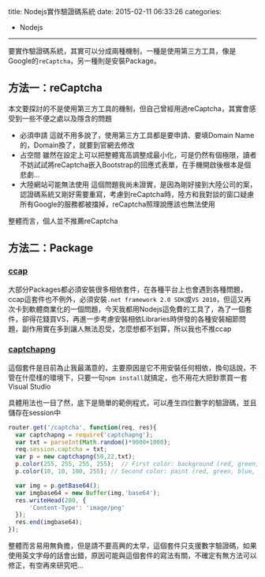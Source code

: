 title: Nodejs實作驗證碼系統
date: 2015-02-11 06:33:26
categories:
  - Nodejs
---

要實作驗證碼系統，其實可以分成兩種機制，一種是使用第三方工具，像是Google的`reCaptcha`，另一種則是安裝Package。

<!--more-->

## 方法一：reCaptcha

本文要探討的不是使用第三方工具的機制，但自己曾經用過reCaptcha，其實會感受到一些不便之處以及隱含的問題

- 必須申請
  這就不用多說了，使用第三方工具都是要申請、要填Domain Name的，Domain換了，就要到官網去修改
- 占空間
  雖然在設定上可以把整體寬高調整成最小化，可是仍然有個極限，讀者不妨試試將reCaptcha嵌入Bootstrap的回應式表單，在手機開啟後根本是個悲劇...
- 大陸網站可能無法使用
  這個問題我尚未證實，是因為剛好接到大陸公司的案，認證碼系統又剛好需要重寫，考慮到reCaptcha時，陸方和我對談的窗口疑慮所有Google的服務都被擋掉，reCaptcha照理說應該也無法使用

整體而言，個人並不推薦reCaptcha

## 方法二：Package

### [ccap](https://github.com/DoubleSpout/ccap)

大部分Packages都必須安裝很多相依套件，在各種平台上也會遇到各種問題，ccap這套件也不例外，必須安裝`.net framework 2.0 SDK`或`VS 2010`，但這又再次卡到軟體商業化的一個問題，今天我都用Nodejs這免費的工具了，為了一個套件，卻得花錢買VS，再進一步考慮安裝相依Libraries時併發的各種安裝細節問題，副作用實在多到讓人無法忍受，怎麼想都不划算，所以我也不推ccap

### [captchapng](https://github.com/GeorgeChan/captchapng/blob/master/lib/captchapng.js)

這個套件是目前為止我最滿意的，主要原因是它不用安裝任何相依，換句話說，不管在什麼樣的環境下，只要一句`npm install`就搞定，也不用花大把鈔票買一套Visual Studio

具體用法也一目了然，底下是簡單的範例程式，可以產生四位數字的驗證碼，並且儲存在session中

```js
router.get('/captcha', function(req, res){
  var captchapng = require('captchapng');
  var txt = parseInt(Math.random()*9000+1000);
  req.session.captcha = txt;
  var p = new captchapng(50,22,txt);
  p.color(255, 255, 255, 255);  // First color: background (red, green, blue, alpha)
  p.color(10, 10, 100, 255); // Second color: paint (red, green, blue, alpha)

  var img = p.getBase64();
  var imgbase64 = new Buffer(img,'base64');
  res.writeHead(200, {
      'Content-Type': 'image/png'
  });
  res.end(imgbase64);
});
```

整體而言易用無負擔，但是請不要高興的太早，這個套件只支援數字驗證碼，如果使用英文字母的話會出錯，原因可能與這個套件的寫法有關，不確定有無方法可以修正，有空再來研究吧...